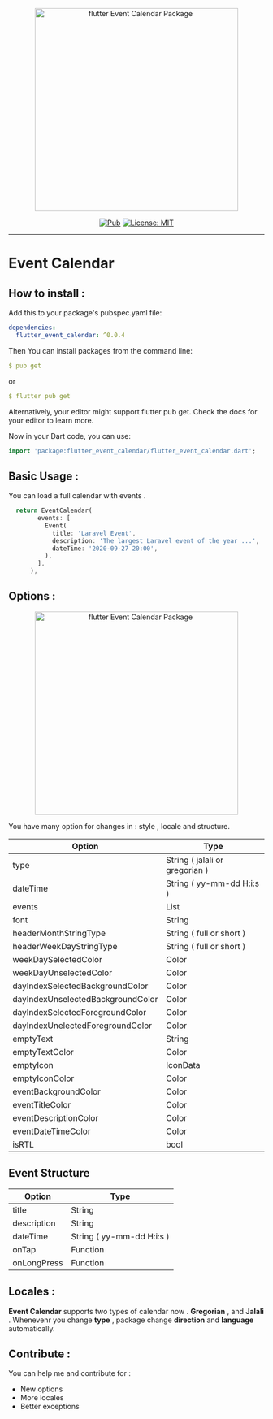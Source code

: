 <p align="center">
<img src="https://raw.githubusercontent.com/faridfr/flutter_event_calendar/master/assets/flutter_event_calendar.png" height="400" alt="flutter Event Calendar Package" />
</p>

<p align="center">
<a href="https://pub.dev/packages/flutter_event_calendar"><img src="https://img.shields.io/pub/v/flutter_event_calendar.svg" alt="Pub"></a>
<a href="https://opensource.org/licenses/MIT"><img src="https://img.shields.io/badge/license-MIT-purple.svg" alt="License: MIT"></a>
</p>


---


# Event Calendar

## How to install :

Add this to your package's pubspec.yaml file:

```yaml
dependencies:
  flutter_event_calendar: ^0.0.4
```

Then You can install packages from the command line:
```yaml
$ pub get
```

or

```yaml
$ flutter pub get
```

Alternatively, your editor might support flutter pub get. Check the docs for your editor to learn more.

Now in your Dart code, you can use:

```dart
import 'package:flutter_event_calendar/flutter_event_calendar.dart';
```

## Basic Usage :

You can load a full calendar with events .

```dart
  return EventCalendar(
        events: [
          Event(
            title: 'Laravel Event',
            description: 'The largest Laravel event of the year ...',
            dateTime: '2020-09-27 20:00',
          ),
        ],
      ),
```


## Options :

<p align="center">
<img src="https://raw.githubusercontent.com/faridfr/flutter_event_calendar/master/assets/event_calendar_options.png" height="400" alt="flutter Event Calendar Package" />
</p>


You have many option for changes in : style , locale and structure.


| Option       	| Type                         	|
|------------	|-------------------------------------	|
| type 	| String ( jalali or gregorian )	|
| dateTime 	| String ( yy-mm-dd H:i:s )	|
| events	 	| List<Event> 	|
| font	 	| String 	|
| headerMonthStringType	 	| String ( full or short ) 	|
| headerWeekDayStringType	 	| String ( full or short ) 	|
| weekDaySelectedColor	 	| Color 	|
| weekDayUnselectedColor	 	| Color 	|
| dayIndexSelectedBackgroundColor	 	| Color 	|
| dayIndexUnselectedBackgroundColor	 	| Color 	|
| dayIndexSelectedForegroundColor	 	| Color 	|
| dayIndexUnelectedForegroundColor	 	| Color	|
| emptyText	 	| String	|
| emptyTextColor	 	| Color	|
| emptyIcon	 	| IconData	|
| emptyIconColor	 	| Color	|
| eventBackgroundColor	 	| Color	|
| eventTitleColor	 	| Color	|
| eventDescriptionColor	 	| Color	|
| eventDateTimeColor	 	| Color	|
| isRTL	 	| bool	|


## Event Structure


| Option       	| Type                         	|
|------------	|-------------------------------------	|
| title 	| String	|
| description 	| String 	|
| dateTime	 	| String ( yy-mm-dd H:i:s ) 	|
| onTap	 	| Function 	|
| onLongPress	 	| Function 	|

## Locales :

**Event Calendar** supports two types of calendar now . **Gregorian** , and **Jalali** . Whenevenr you change **type** , package change **direction** and **language** automatically.


## Contribute :
You can help me and contribute for :
- New options
- More locales
- Better exceptions
